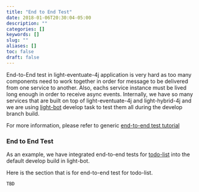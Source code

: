```yaml
---
title: "End to End Test"
date: 2018-01-06T20:30:04-05:00
description: ""
categories: []
keywords: []
slug: ""
aliases: []
toc: false
draft: false
---
```


End-to-End test in light-eventuate-4j application is very hard as too many components need to
work together in order for message to be delivered from one service to another. Also, eachs
service instance must be lived long enough in order to receive async events. Internally, we
have so many services that are built on top of light-eventuate-4j and light-hybrid-4j and we
are using [light-bot][] develop task to test them all during the develop branch build. 

For more information, please refer to generic [end-to-end test tutorial][]


### End to End Test

As an example, we have integrated end-to-end tests for [todo-list][] into the default develop
build in light-bot. 

Here is the section that is for end-to-end test for todo-list.

```
TBD
```


[light-bot]: https://github.com/networknt/light-bot
[end-to-end test tutorial]: /tutorial/common/test/end-to-end-test/
[todo-list]: /tutorial/eventuate/todo-list/
